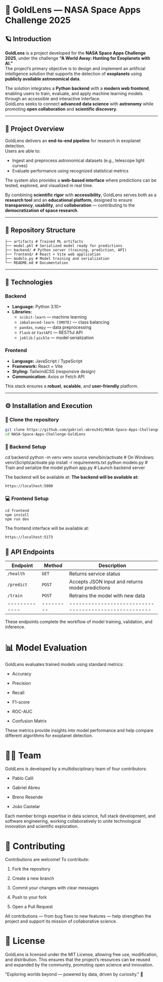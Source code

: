 # 🌌 GoldLens — NASA Space Apps Challenge 2025

## 🪐 Introduction

**GoldLens** is a project developed for the **NASA Space Apps Challenge 2025**, under the challenge **“A World Away: Hunting for Exoplanets with AI.”**  
The project’s primary objective is to design and implement an artificial intelligence solution that supports the detection of **exoplanets** using **publicly available astronomical data**.

The solution integrates a **Python backend** with a **modern web frontend**, enabling users to train, evaluate, and apply machine learning models through an accessible and interactive interface.  
GoldLens seeks to connect **advanced data science** with **astronomy** while promoting **open collaboration** and **scientific discovery**.

---

## 🚀 Project Overview

GoldLens delivers an **end-to-end pipeline** for research in exoplanet detection.  
Users are able to:

- Ingest and preprocess astronomical datasets (e.g., telescope light curves)
- Evaluate performance using recognized statistical metrics

The system also provides a **web-based interface** where predictions can be tested, explored, and visualized in real time.

By combining **scientific rigor** with **accessibility**, GoldLens serves both as a **research tool** and an **educational platform**, designed to ensure **transparency**, **usability**, and **collaboration** — contributing to the **democratization of space research**.

---

## 📁 Repository Structure

```
├── artifacts # Trained ML artifacts
├── model.pkl # Serialized model ready for predictions
├── backend/ # Python server (training, prediction, API)
├── frontend/ # React + Vite web application
├── modelo.py # Model training and serialization
└── README.md # Documentation

```

---

## 🧠 Technologies

### **Backend**

- **Language:** Python 3.10+
- **Libraries:**
  - `scikit-learn` — machine learning
  - `imbalanced-learn (SMOTE)` — class balancing
  - `pandas`, `numpy` — data preprocessing
  - `Flask` or `FastAPI` — RESTful API
  - `joblib` / `pickle` — model serialization

### **Frontend**

- **Language:** JavaScript / TypeScript
- **Framework:** React + Vite
- **Styling:** TailwindCSS (responsive design)
- **Communication:** Axios or Fetch API

This stack ensures a **robust**, **scalable**, and **user-friendly** platform.

---

## ⚙️ Installation and Execution

### 🔧 Clone the repository

```bash
git clone https://github.com/gabriel-abreu542/NASA-Space-Apps-Challenge-GoldLens
cd NASA-Space-Apps-Challenge-GoldLens

```

### 🧩 Backend Setup

cd backend
python -m venv venv
source venv/bin/activate # On Windows: venv\Scripts\activate
pip install -r requirements.txt
python modelo.py # Train and serialize the model
python app.py # Launch backend server

The backend will be available at: <b>The backend will be available at:</b>

```
https://localhost:5000
```

### 💻 Frontend Setup

```
cd frontend
npm install
npm run dev
```

The frontend interface will be available at:

```
https://localhost:5173
```

## 🔗 API Endpoints

| Endpoint      | Method    | Description                                           |
| ------------- | --------- | ----------------------------------------------------- |
| `/health`     | `GET`     | Returns service status                                |
| `/predict`    | `POST`    | Accepts JSON input and returns model predictions      |
| `/train`      | `POST`    | Retrains the model with new data                      |
| ------------- | --------- | ----------------------------------------------------- |

These endpoints complete the workflow of model training, validation, and inference.

# 📊 Model Evaluation

GoldLens evaluates trained models using standard metrics:

- Accuracy

- Precision

- Recall

- F1-score

- ROC-AUC

- Confusion Matrix

These metrics provide insights into model performance and help compare different algorithms for exoplanet detection.

# 👨‍🚀 Team

GoldLens is developed by a multidisciplinary team of four contributors:

- Pablo Calil

- Gabriel Abreu

- Breno Resende

- João Castelar

Each member brings expertise in data science, full stack development, and software engineering, working collaboratively to unite technological innovation and scientific exploration.

# 🤝 Contributing

Contributions are welcome!
To contribute:

1. Fork the repository

2. Create a new branch

3. Commit your changes with clear messages

4. Push to your fork

5. Open a Pull Request

All contributions — from bug fixes to new features — help strengthen the project and support its mission of collaborative science.

# 📜 License

GoldLens is licensed under the MIT License, allowing free use, modification, and distribution.
This ensures that the project’s resources can be reused and expanded by the community, promoting open science and innovation.

"Exploring worlds beyond — powered by data, driven by curiosity." 🌠
